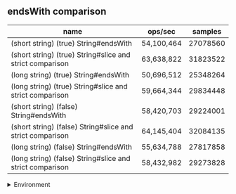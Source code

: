 ## endsWith comparison

|name|ops/sec|samples|
|-|-|-|
|(short string) (true) String#endsWith|54,100,464|27078560|
|(short string) (true) String#slice and strict comparison|63,638,822|31823522|
|(long string) (true) String#endsWith|50,696,512|25348264|
|(long string) (true) String#slice and strict comparison|59,664,344|29834448|
|(short string) (false) String#endsWith|58,420,703|29224001|
|(short string) (false) String#slice and strict comparison|64,145,404|32084135|
|(long string) (false) String#endsWith|55,634,788|27817858|
|(long string) (false) String#slice and strict comparison|58,432,982|29273828|


<details>
<summary>Environment</summary>

* __Machine:__ linux x64 | 4 vCPUs | 7.6GB Mem
* __Run:__ Fri Oct 17 2025 17:16:41 GMT+0000 (Coordinated Universal Time)
* __Node:__ `v20.0.0`
</details>

<!--
{"environment":{"platform":"linux","arch":"x64","cpus":4,"totalMemory":7.59783935546875},"benchmarks":[{"name":"(short string) (true) String#endsWith","samples":27078560,"opsSec":54100464.69496029},{"name":"(short string) (true) String#slice and strict comparison","samples":31823522,"opsSec":63638822.75504357},{"name":"(long string) (true) String#endsWith","samples":25348264,"opsSec":50696512.38547419},{"name":"(long string) (true) String#slice and strict comparison","samples":29834448,"opsSec":59664344.92309795},{"name":"(short string) (false) String#endsWith","samples":29224001,"opsSec":58420703.40739461},{"name":"(short string) (false) String#slice and strict comparison","samples":32084135,"opsSec":64145404.4725401},{"name":"(long string) (false) String#endsWith","samples":27817858,"opsSec":55634788.45680684},{"name":"(long string) (false) String#slice and strict comparison","samples":29273828,"opsSec":58432982.44061993}]}-->
